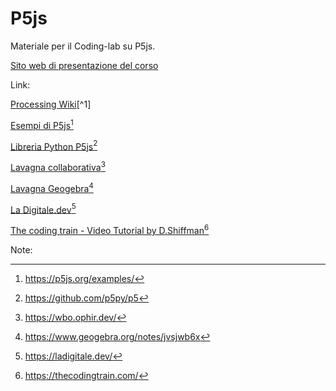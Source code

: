 # P5js

Materiale per il Coding-lab su P5js.

[Sito web di presentazione del corso](https://omartek.github.io/p5lab-embed/)

Link:

[Processing Wiki](https://en.wikipedia.org/wiki/Processing_(programming_language)#p5.js)[^1]

[Esempi di P5js](https://p5js.org/examples/)[^2]

[Libreria Python P5js](https://github.com/p5py/p5)[^3]

[Lavagna collaborativa](https://wbo.ophir.dev/)[^4]

[Lavagna Geogebra](https://www.geogebra.org/notes/jvsjwb6x)[^5]

[La Digitale.dev](https://ladigitale.dev/)[^6]

[The coding train - Video Tutorial by D.Shiffman](https://thecodingtrain.com/)[^7]

Note:
[^1]: https://en.wikipedia.org/wiki/Processing_(programming_language)#p5.js
[^2]: https://p5js.org/examples/
[^3]: https://github.com/p5py/p5
[^4]: https://wbo.ophir.dev/
[^5]: https://www.geogebra.org/notes/jvsjwb6x
[^6]: https://ladigitale.dev/
[^7]: https://thecodingtrain.com/
